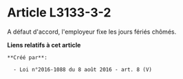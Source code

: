 # Article L3133-3-2

A défaut d'accord, l'employeur fixe les jours fériés chômés.

**Liens relatifs à cet article**

	**Créé par**:

	  - Loi n°2016-1088 du 8 août 2016 - art. 8 (V)
